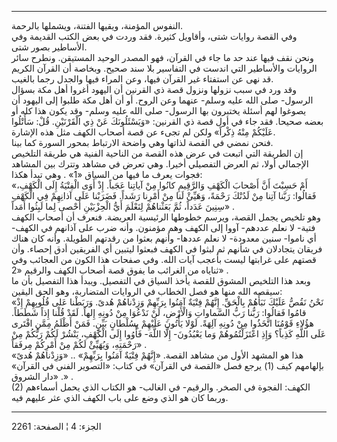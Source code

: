 ------------------------------------------------------------------------

النفوس المؤمنة، ويقيها الفتنة، ويشملها بالرحمة.  
وفي القصة روايات شتى، وأقاويل كثيرة. فقد وردت في بعض الكتب القديمة وفي
الأساطير بصور شتى.  
ونحن نقف فيها عند حد ما جاء في القرآن، فهو المصدر الوحيد المستيقن. ونطرح
سائر الروايات والأساطير التي اندست في التفاسير بلا سند صحيح. وبخاصة أن
القرآن الكريم قد نهى عن استفتاء غير القرآن فيها، وعن المراء فيها والجدل
رجما بالغيب.  
وقد ورد في سبب نزولها ونزول قصة ذي القرنين أن اليهود أغروا أهل مكة بسؤال
الرسول- صلى الله عليه وسلم- عنهما وعن الروح. أو أن أهل مكة طلبوا إلى
اليهود أن يصوغوا لهم أسئلة يختبرون بها الرسول- صلى الله عليه وسلم- وقد
يكون هذا كله أو بعضه صحيحا. فقد جاء في أول قصة ذي القرنين: «وَيَسْئَلُونَكَ عَنْ
ذِي الْقَرْنَيْنِ. قُلْ: سَأَتْلُوا عَلَيْكُمْ مِنْهُ ذِكْراً» ولكن لم تجىء عن قصة أصحاب الكهف
مثل هذه الإشارة.  
فنحن نمضي في القصة لذاتها وهي واضحة الارتباط بمحور السورة كما بينا.  
إن الطريقة التي اتبعت في عرض هذه القصة من الناحية الفنية هي طريقة
التلخيص الإجمالي أولا، ثم العرض التفصيلي أخيرا. وهي تعرض في مشاهد وتترك
بين المشاهد فجوات يعرف ما فيها من السياق «1» . وهي تبدأ هكذا:  
«أَمْ حَسِبْتَ أَنَّ أَصْحابَ الْكَهْفِ وَالرَّقِيمِ كانُوا مِنْ آياتِنا عَجَباً. إِذْ أَوَى الْفِتْيَةُ إِلَى
الْكَهْفِ، فَقالُوا: رَبَّنا آتِنا مِنْ لَدُنْكَ رَحْمَةً، وَهَيِّئْ لَنا مِنْ أَمْرِنا رَشَداً. فَضَرَبْنا
عَلَى آذانِهِمْ فِي الْكَهْفِ سِنِينَ عَدَداً، ثُمَّ بَعَثْناهُمْ لِنَعْلَمَ أَيُّ الْحِزْبَيْنِ أَحْصى لِما
لَبِثُوا أَمَداً» .  
وهو تلخيص يجمل القصة، ويرسم خطوطها الرئيسية العريضة. فنعرف أن أصحاب
الكهف فتية- لا نعلم عددهم- آووا إلى الكهف وهم مؤمنون. وأنه ضرب على
آذانهم في الكهف- أي ناموا- سنين معدودة- لا نعلم عددها- وأنهم بعثوا من
رقدتهم الطويلة. وأنه كان هناك فريقان يتجادلان في شأنهم ثم لبثوا في الكهف
فبعثوا ليتبين أي الفريقين أدق إحصاء. وأن قصتهم على غرابتها ليست بأعجب
آيات الله. وفي صفحات هذا الكون من العجائب وفي ثناياه من الغرائب ما يفوق
قصة أصحاب الكهف والرقيم «2» .  
وبعد هذا التلخيص المشوق للقصة يأخذ السياق في التفصيل. ويبدأ هذا التفصيل
بأن ما سيقصه الله منها هو فصل الخطاب في الروايات المتضاربة، وهو الحق
اليقين:  
«نَحْنُ نَقُصُّ عَلَيْكَ نَبَأَهُمْ بِالْحَقِّ. إِنَّهُمْ فِتْيَةٌ آمَنُوا بِرَبِّهِمْ وَزِدْناهُمْ هُدىً. وَرَبَطْنا عَلى
قُلُوبِهِمْ إِذْ قامُوا فَقالُوا: رَبُّنا رَبُّ السَّماواتِ وَالْأَرْضِ، لَنْ نَدْعُوَا مِنْ دُونِهِ إِلهاً.
لَقَدْ قُلْنا إِذاً شَطَطاً. هؤُلاءِ قَوْمُنَا اتَّخَذُوا مِنْ دُونِهِ آلِهَةً. لَوْلا يَأْتُونَ عَلَيْهِمْ
بِسُلْطانٍ بَيِّنٍ. فَمَنْ أَظْلَمُ مِمَّنِ افْتَرى عَلَى اللَّهِ كَذِباً؟ وَإِذِ اعْتَزَلْتُمُوهُمْ وَما يَعْبُدُونَ-
إِلَّا اللَّهَ- فَأْوُوا إِلَى الْكَهْفِ، يَنْشُرْ لَكُمْ رَبُّكُمْ مِنْ رَحْمَتِهِ، وَيُهَيِّئْ لَكُمْ مِنْ أَمْرِكُمْ
مِرفَقاً» .  
هذا هو المشهد الأول من مشاهد القصة. «إِنَّهُمْ فِتْيَةٌ آمَنُوا بِرَبِّهِمْ» .. «وَزِدْناهُمْ
هُدىً» بإلهامهم كيف (1) يرجع فصل «القصة في القرآن» في كتاب: «التصوير الفني
في القرآن» . «دار الشروق» .  
(2) الكهف: الفجوة في الصخر. والرقيم- في الغالب- هو الكتاب الذي يحمل
أسماءهم وربما كان هو الذي وضع على باب الكهف الذي عثر عليهم فيه.

------------------------------------------------------------------------

الجزء: 4 ¦ الصفحة: 2261
